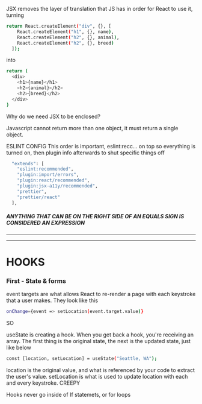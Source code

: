 JSX removes the layer of translation that JS has in order for React to use it, turning

```sh
return React.createElement("div", {}, [
    React.createElement("h1", {}, name),
    React.createElement("h2", {}, animal),
    React.createElement("h2", {}, breed)
  ]);
```

into

```sh
return (
  <div>
    <h1>{name}</h1>
    <h2>{animal}</h2>
    <h2>{breed}</h2>
  </div>
)
```

Why do we need JSX to be enclosed?

Javascript cannot return more than one object, it must return a single object.

ESLINT CONFIG
This order is important, eslint:recc... on top so everything is turned on, then plugin info afterwards to shut specific things off

```sh
  "extends": [
    "eslint:recommended",
    "plugin:import/errors",
    "plugin:react/recommended",
    "plugin:jsx-a11y/recommended",
    "prettier",
    "prettier/react"
  ],
```

##### ANYTHING THAT CAN BE ON THE RIGHT SIDE OF AN EQUALS SIGN IS CONSIDERED AN EXPRESSION

---

---

# HOOKS

### First - State & forms

event targets are what allows React to re-render a page with each keystroke that a user makes. They look like this

```sh
onChange={event => setLocation(event.target.value)}
```

SO

useState is creating a hook. When you get back a hook, you're receiving an array. The first thing is the original state, the next is the updated state, just like below

```sh
const [location, setLocation] = useState("Seattle, WA");
```

location is the original value, and what is referenced by your code to extract the user's value. setLocation is what is used to update location with each and every keystroke. CREEPY

Hooks never go inside of If statemets, or for loops
